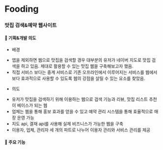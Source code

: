 # Fooding
### 맛집 검색&예약 웹사이트






#### :dart: 기획&개발 의도


* 배경 
 - 앱을 제외하면 웹으로 맛집을 검색할 경우 대부분의 유저가 네이버 지도로 맛집 검색을 하고 있음. 제대로 활용할 수 있는 맛집 웹을 구축해보고자 했음.
 - 직접 서비스 보다는 중계 서비스로 기존 오프라인에서 이루어지는 서비스를 웹에서 보다 효과적으로 사용할 수 있도록 웹의 강점을 살릴 수 있는 요소를 찾았음. 


* 의도
 - 유저가 맛집을 검색하기 위해 이용하는 웹으로 검색 기능과 리뷰, 맛집 리스트 추천이 베이스가 되는 웹
 - 업체는 웹을 통해 홍보 효과를 얻을 수 있고 예약 관리 시스템을 통해 효율적으로 매장 운영 가능
 - 지도 api, 결재 api를 사용해 실제 비즈니스가 가능한 웹을 구축
 - 이용자, 업체, 관리자 세 개의 파트로 나누어 이용자 관리와 서비스 관리를 제공




#### :gift: 주요 기능
